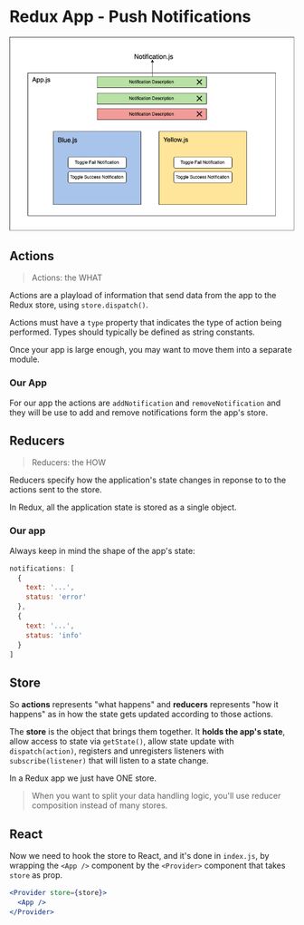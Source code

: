 # Redux App - Push Notifications

![App Design](redux-app.png)

## Actions

> Actions: the WHAT

Actions are a playload of information that send data from the app to the Redux store, using `store.dispatch()`.

Actions must have a `type` property that indicates the type of action being performed. Types should typically be defined as
string constants.

Once your app is large enough, you may want to move them into a separate module.

### Our App

For our app the actions are `addNotification` and `removeNotification` and they will be use to add and remove notifications form the app's store.

## Reducers

> Reducers: the HOW

Reducers specify how the application's state changes in reponse to to the actions sent to the store.

In Redux, all the application state is stored as a single object.

### Our app

Always keep in mind the shape of the app's state:

```js
notifications: [
  {
    text: '...',
    status: 'error'
  },
  {
    text: '...',
    status: 'info'
  }
]
```

## Store

So **actions** represents "what happens" and **reducers** represents "how it happens" as in how the state gets updated according to those actions.

The **store** is the object that brings them together. It **holds the app's state**, allow access to state via `getState()`, allow state update with `dispatch(action)`, registers and unregisters listeners with `subscribe(listener)` that will listen to a state change.

In a Redux app we just have ONE store.

> When you want to split your data handling logic, you'll use reducer composition instead of many stores.

## React

Now we need to hook the store to React, and it's done in `index.js`, by wrapping the `<App />` component by the `<Provider>` component that takes `store` as prop.

```jsx
<Provider store={store}>
  <App />
</Provider>
```
